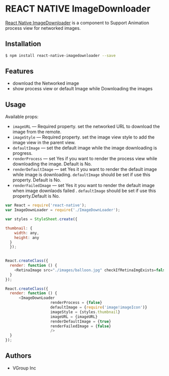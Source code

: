# REACT NATIVE ImageDownloader

 [React Native ImageDownloader](https://github.com/TroyVGroup/react-native-ImageDownLoader) is a component to Support Animation process view for networked images.

## Installation

```bash
$ npm install react-native-imagedownloader --save
```

## Features

  - download the Networked image 
  - show process view or default Image while Downloading the images
 
## Usage

Available props:

* `imageURL` — Required property. set the networked URL to download the image from the remote. 
* `imageStyle` — Required property. set the image view style to add the image view in the parent view.
* `defaultImage` — set the default image while the image downloading is progress.
* `renderProcess` — set Yes if you want to render the process view while downloading the image. Default is No.
* `renderDefaultImage` — set Yes it you want to render the default image while image is downloading. `defaultImage` should be set if use this property. Default is No. 
* `renderFailedImage` — set Yes it you want to render the default image when image downlaods failed . `defaultImage` should be set if use this property.Default is No. 


```javascript
var React = require('react-native');
var ImageDownLoader = require('./ImageDownLoader');

var styles = StyleSheet.create({

thumbnail: {
    width: any, 
    height: any
  }
  });

  
React.createClass({
  render: function () {
    <RetinaImage src="./images/balloon.jpg" checkIfRetinaImgExists=false />
  }
});

React.createClass({
  render: function () {
      <ImageDownLoader
                    renderProcess = {false}
                    defaultImage = {require('image!imageIcon')}
                    imageStyle = {styles.thumbnail}
                    imageURL = {imageURL}
                    renderDefaultImage = {true}
                    renderFailedImage = {false}
                    />
  }
});
```


## Authors

  * VGroup Inc
